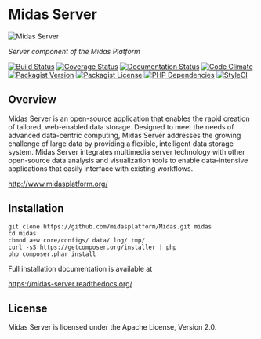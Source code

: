 # Midas Server #

![Midas Server](https://raw.githubusercontent.com/midasplatform/Midas/master/core/public/images/midas-200.png)

_Server component of the Midas Platform_

[![Build Status](https://img.shields.io/travis/midasplatform/Midas/master.svg)](https://travis-ci.org/midasplatform/Midas)
[![Coverage Status](https://img.shields.io/coveralls/midasplatform/Midas.svg)](https://coveralls.io/r/midasplatform/Midas)
[![Documentation Status](https://readthedocs.org/projects/midas-server/badge/?version=latest)](https://readthedocs.org/projects/midas-server/?badge=latest)
[![Code Climate](https://img.shields.io/codeclimate/github/midasplatform/Midas.svg)](https://codeclimate.com/github/midasplatform/Midas)
[![Packagist Version](https://img.shields.io/packagist/v/midas-platform/midas-server.svg)](https://packagist.org/packages/midas-platform/midas-server)
[![Packagist License](https://img.shields.io/packagist/l/midas-platform/midas-server.svg)](https://packagist.org/packages/midas-platform/midas-server)
[![PHP Dependencies](https://www.versioneye.com/user/projects/54fdf4ad4a10649b1b000002/badge.svg)](https://www.versioneye.com/user/projects/54fdf4ad4a10649b1b000002)
[![StyleCI](https://styleci.io/repos/18849230/shield)](https://styleci.io/repos/18849230)

## Overview ##

Midas Server is an open-source application that enables the rapid creation of
tailored, web-enabled data storage. Designed to meet the needs of advanced
data-centric computing, Midas Server addresses the growing challenge of large
data by providing a flexible, intelligent data storage system. Midas Server
integrates multimedia server technology with other open-source data analysis
and visualization tools to enable data-intensive applications that easily
interface with existing workflows.

<http://www.midasplatform.org/>

## Installation ##

```
git clone https://github.com/midasplatform/Midas.git midas
cd midas
chmod a+w core/configs/ data/ log/ tmp/
curl -sS https://getcomposer.org/installer | php
php composer.phar install
```

Full installation documentation is available at

<https://midas-server.readthedocs.org/>

## License ##

Midas Server is licensed under the Apache License, Version 2.0.
